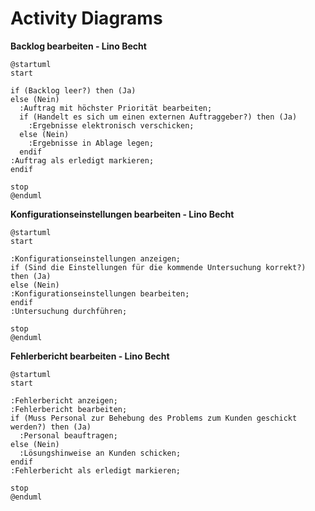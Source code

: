 # Activity Diagrams

**Backlog bearbeiten - Lino Becht**

```plantuml Backlog bearbeiten
@startuml
start

if (Backlog leer?) then (Ja)
else (Nein)
  :Auftrag mit höchster Priorität bearbeiten;
  if (Handelt es sich um einen externen Auftraggeber?) then (Ja)
    :Ergebnisse elektronisch verschicken;
  else (Nein)
    :Ergebnisse in Ablage legen;
  endif
:Auftrag als erledigt markieren;
endif

stop
@enduml
```


**Konfigurationseinstellungen bearbeiten - Lino Becht**

```plantuml Konfigurationseinstellungen bearbeiten
@startuml
start

:Konfigurationseinstellungen anzeigen;
if (Sind die Einstellungen für die kommende Untersuchung korrekt?) then (Ja)
else (Nein)
:Konfigurationseinstellungen bearbeiten;
endif
:Untersuchung durchführen;

stop
@enduml
```


**Fehlerbericht bearbeiten - Lino Becht**

```plantuml Fehlerbericht bearbeiten
@startuml
start

:Fehlerbericht anzeigen;
:Fehlerbericht bearbeiten;
if (Muss Personal zur Behebung des Problems zum Kunden geschickt werden?) then (Ja)
  :Personal beauftragen;
else (Nein)
  :Lösungshinweise an Kunden schicken;
endif
:Fehlerbericht als erledigt markieren;

stop
@enduml
```
